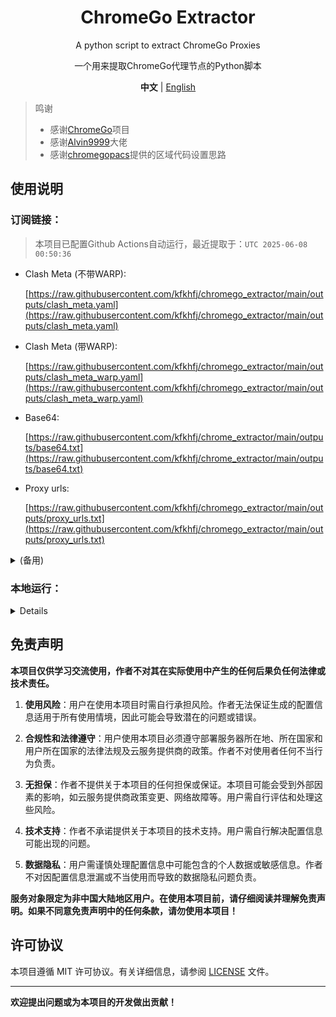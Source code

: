 <div align="center">

# ChromeGo Extractor

A python script to extract ChromeGo Proxies

一个用来提取ChromeGo代理节点的Python脚本

**中文** | [English](README_EN.md)

</div>

> 鸣谢
> - 感谢[ChromeGo](https://github.com/bannedbook/fanqiang)项目
> - 感谢[Alvin9999](https://github.com/Alvin9999/)大佬
> - 感谢[chromegopacs](https://github.com/markbang/chromegopacs)提供的区域代码设置思路

## 使用说明
### 订阅链接：
> 本项目已配置Github Actions自动运行，最近提取于：`UTC 2025-06-08 00:50:36`

- Clash Meta (不带WARP):
  
  [https://raw.githubusercontent.com/kfkhfj/chromego_extractor/main/outputs/clash_meta.yaml](https://raw.githubusercontent.com/kfkhfj/chromego_extractor/main/outputs/clash_meta.yaml)

- Clash Meta (带WARP):
  
  [https://raw.githubusercontent.com/kfkhfj/chromego_extractor/main/outputs/clash_meta_warp.yaml](https://raw.githubusercontent.com/kfkhfj/chromego_extractor/main/outputs/clash_meta_warp.yaml)

- Base64:

  [https://raw.githubusercontent.com/kfkhfj/chrome_extractor/main/outputs/base64.txt](https://raw.githubusercontent.com/kfkhfj/chrome_extractor/main/outputs/base64.txt)

- Proxy urls:

  [https://raw.githubusercontent.com/kfkhfj/chromego_extractor/main/outputs/proxy_urls.txt](https://raw.githubusercontent.com/kfkhfj/chromego_extractor/main/outputs/proxy_urls.txt)

<details>

<summary>(备用)</summary>

- Clash Meta (不带WARP):
  
  [https://gcore.jsdelivr.net/gh/kfkhfj/chromego_extractor@main/outputs/clash_meta.yaml](https://gcore.jsdelivr.net/gh/kfkhfj/chromego_extractor@main/outputs/clash_meta.yaml)

- Clash Meta (带WARP):
  
  [https://gcore.jsdelivr.net/gh/kfkhfj/chromego_extractor@main/outputs/clash_meta_warp.yaml](https://gcore.jsdelivr.net/gh/kfkhfj/chromego_extractor@main/outputs/clash_meta_warp.yaml)
  
- Base64:

  [https://gcore.jsdelivr.net/gh/kfkhfj/chromego_extractor@main/outputs/base64.txt](https://gcore.jsdelivr.net/gh/kfkhfj/chromego_extractor@main/outputs/base64.txt)

- Proxy urls:

  [https://gcore.jsdelivr.net/gh/kfkhfj/chromego_extractor@main/outputs/proxy_urls.txt](https://gcore.jsdelivr.net/gh/kfkhfj/chromego_extractor@main/outputs/proxy_urls.txt)

</details>

### 本地运行：
<details>

#### 1. 环境要求
确保你的环境满足以下要求：
- Python 3.x
- 安装所需的依赖：`pip install requests`

#### 2. 下载脚本
克隆本项目到本地：
```bash
git clone https://github.com/kfkhfj/chromego-extractor.git
```

#### 3. 运行脚本
1. 进入项目目录：
```bash
cd chromego-extractor
```
2. 运行脚本：
```bash
python main.py
```

#### 4. 获取代理信息
脚本将提取 ChromeGo 代理节点信息，并保存到`outputs`目录中。

#### 5. 其他
根据需要，你可以自行修改脚本的一些配置，比如保存文件的路径等。

</details>

## 免责声明

**本项目仅供学习交流使用，作者不对其在实际使用中产生的任何后果负任何法律或技术责任。**

1. **使用风险**：用户在使用本项目时需自行承担风险。作者无法保证生成的配置信息适用于所有使用情境，因此可能会导致潜在的问题或错误。

2. **合规性和法律遵守**：用户使用本项目必须遵守部署服务器所在地、所在国家和用户所在国家的法律法规及云服务提供商的政策。作者不对使用者任何不当行为负责。

3. **无担保**：作者不提供关于本项目的任何担保或保证。本项目可能会受到外部因素的影响，如云服务提供商政策变更、网络故障等。用户需自行评估和处理这些风险。

4. **技术支持**：作者不承诺提供关于本项目的技术支持。用户需自行解决配置信息可能出现的问题。

5. **数据隐私**：用户需谨慎处理配置信息中可能包含的个人数据或敏感信息。作者不对因配置信息泄漏或不当使用而导致的数据隐私问题负责。

**服务对象限定为非中国大陆地区用户。在使用本项目前，请仔细阅读并理解免责声明。如果不同意免责声明中的任何条款，请勿使用本项目！**

## 许可协议

本项目遵循 MIT 许可协议。有关详细信息，请参阅 [LICENSE](LICENSE) 文件。

---
**欢迎提出问题或为本项目的开发做出贡献！**

<!--
## 统计
![Star History Chart](https://api.star-history.com/svg?repos=kfkhfj/chromego_extractor&type=Date)
-->
